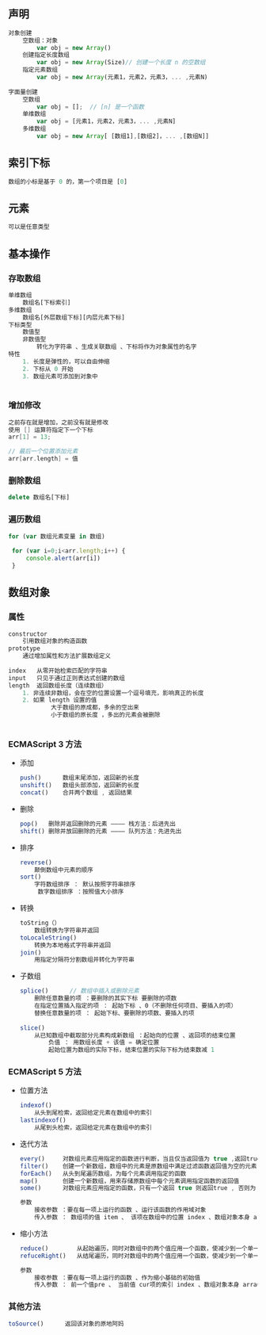 ## 声明

```js
对象创建
	空数组：对象
        var obj = new Array()   
    创建指定长度数组
        var obj = new Array(Size)// 创建一个长度 n 的空数组
    指定元素数组
        var obj = new Array(元素1，元素2，元素3，... ,元素N)
    
字面量创建
	空数组
    	var obj = [];  // [n] 是一个函数
    单维数组
        var obj = [元素1，元素2，元素3，... ,元素N]
    多维数组
        var obj = new Array[ [数组1],[数组2]，... ,[数组N]]
```

## 索引下标

```js
数组的小标是基于 0 的，第一个项目是 [0]
```

## 元素

```js
可以是任意类型
```

## 基本操作

### 存取数组

```js
单维数组
	数组名[下标索引]
多维数组
	数组名[外层数组下标][内层元素下标]
下标类型
	数值型
    非数值型
    	转化为字符串 、生成关联数组 、下标将作为对象属性的名字
特性
	1. 长度是弹性的，可以自由伸缩
    2. 下标从 0 开始
    3. 数组元素可添加到对象中
  
```

### 增加修改

```go
之前存在就是增加，之前没有就是修改
使用 [] 运算符指定下一个下标
arr[1] = 13;

// 最后一个位置添加元素
arr[arr.length] = 值
```



### 删除数组

```js
delete 数组名[下标]
```

### 遍历数组

```js
for (var 数组元素变量 in 数组)
    
 for (var i=0;i<arr.length;i++) {
     console.alert(arr[i])
 }
```







## 数组对象

### 属性

```js
constructor
	引用数组对象的构造函数
prototype
	通过增加属性和方法扩展数组定义
    
index   从零开始检索匹配的字符串
input   只见于通过正则表达式创建的数组
length	返回数组长度（连续数组）
	1. 非连续非数组，会在空的位置设置一个逗号填充，影响真正的长度
    2. 如果 length 设置的值
    		大于数组的原成都，多余的空出来
            小于数组的原长度 ，多出的元素会被删除
    
```



### ECMAScript 3 方法

*   添加

    ```js
    push()   	数组末尾添加，返回新的长度
    unshift()	数组头部添加，返回新的长度
    concat()	合并两个数组 , 返回结果
    ```

*   删除

    ```js
    pop()	删除并返回删除的元素 ———— 栈方法：后进先出
    shift() 删除并放回删除的元素 ———— 队列方法：先进先出
    ```

*   排序

    ```js
    reverse()
    	颠倒数组中元素的顺序
    sort()
    	字符数组排序 ： 默认按照字符串排序
         数字数组排序	：按照值大小排序
    ```

*   转换

    ```js
    toString（）
    	数组转换为字符串并返回
    toLocaleString()
    	转换为本地格式字符串并返回
    join()
    	用指定分隔符分割数组并转化为字符串
    ```

*   子数组

    ```js
    splice()      // 数组中插入或删除元素
    	删除任意数量的项 ：要删除的其实下标 要删除的项数
        在指定位置插入指定的项 ： 起始下标 、0（不删除任何项目、要插入的项）
        替换任意数量的项 ： 起始下标、要删除的项数、要插入的项
        
    slice()
    	从已知数组中截取部分元素构成新数组 ：起始向的位置 、返回项的结束位置
        	负值 ： 用数组长度 + 该值 = 确定位置
    		起始位置为数组的实际下标，结束位置的实际下标为结束数减 1
    ```

### ECMAScript 5 方法

*   位置方法

    ```js
    indexof()	
    	从头到尾检索，返回给定元素在数组中的索引
    lastindexof()
    	从尾到头检索，返回给定元素在数组中的索引
    ```

*   迭代方法

    ```js
    every()		对数组元素应用指定的函数进行判断，当且仅当返回值为 true ,返回true , 否则为 true
    filter()	创建一个新数组，数组中的元素是原数组中满足过滤函数返回值为空的元素
    forEach()	从头到尾遍历数组，为每个元素调用指定的函数
    map()		创建一个新数组，用来存储原数组中每个元素调用指定函数的返回值
    some()		对数组元素应用指定的函数，只有一个返回 true 则返回true , 否则为 false
    
    参数
    	接收参数 ：要在每一项上运行的函数 、运行该函数的作用域对象
        传入参数 ： 数组项的值 item 、 该项在数组中的位置 index 、数组对象本身 arrau
    ```

*   缩小方法

    ```js
    reduce()		从起始遍历，同时对数组中的两个值应用一个函数，使减少到一个单一值
    refuceRight()	从结尾遍历，同时对数组中的两个值应用一个函数，使减少到一个单一值
    
    参数
    	接收参数 ：要在每一项上运行的函数 、作为缩小基础的初始值
        传入参数 ： 前一个值pre 、 当前值 cur项的索引 index 、数组对象本身 arrau
    ```

### 其他方法

```js
toSource()		返回该对象的原地阿妈
```



